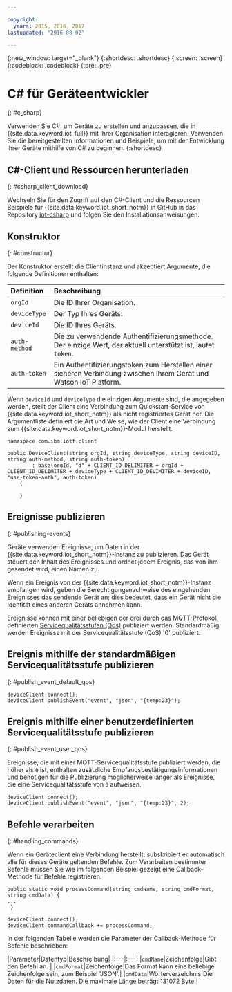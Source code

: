 ```yaml
---

copyright:
  years: 2015, 2016, 2017
lastupdated: "2016-08-02"

---
```


{:new_window: target="_blank"}
{:shortdesc: .shortdesc}
{:screen: .screen}
{:codeblock: .codeblock}
{:pre: .pre}


# C# für Geräteentwickler
{: #c_sharp}

Verwenden Sie C#, um Geräte zu erstellen und anzupassen, die in {{site.data.keyword.iot_full}} mit Ihrer Organisation interagieren. Verwenden Sie die bereitgestellten Informationen und Beispiele, um mit der Entwicklung Ihrer Geräte mithilfe von C# zu beginnen.
{:shortdesc}

## C#-Client und Ressourcen herunterladen
{: #csharp_client_download}

Wechseln Sie für den Zugriff auf den C#-Client und die Ressourcen Beispiele für {{site.data.keyword.iot_short_notm}} in GitHub in das Repository [iot-csharp](https://github.com/ibm-watson-iot/iot-csharp) und folgen Sie den Installationsanweisungen.


## Konstruktor
{: #constructor}

Der Konstruktor erstellt die Clientinstanz und akzeptiert Argumente, die folgende Definitionen enthalten:

|Definition |Beschreibung |
|:---|:---|
|`orgId`|Die ID Ihrer Organisation.|
|`deviceType`|Der Typ Ihres Geräts.|
|`deviceId` |Die ID Ihres Geräts.|
|`auth-method`   |Die zu verwendende Authentifizierungsmethode. Der einzige Wert, der aktuell unterstützt ist, lautet `token`.|
|`auth-token`   |Ein Authentifizierungstoken zum Herstellen einer sicheren Verbindung zwischen Ihrem Gerät und Watson IoT Platform.|


Wenn `deviceId` und `deviceType` die einzigen Argumente sind, die angegeben werden, stellt der Client eine Verbindung zum Quickstart-Service von {{site.data.keyword.iot_short_notm}} als nicht registriertes Gerät her. Die Argumentliste definiert die Art und Weise, wie der Client eine Verbindung zum {{site.data.keyword.iot_short_notm}}-Modul herstellt.


```
namespace com.ibm.iotf.client

public DeviceClient(string orgId, string deviceType, string deviceID, string auth-method, string auth-token)
        : base(orgId, "d" + CLIENT_ID_DELIMITER + orgId + CLIENT_ID_DELIMITER + deviceType + CLIENT_ID_DELIMITER + deviceID, "use-token-auth", auth-token)
    {

    }
```

## Ereignisse publizieren
{: #publishing-events}

Geräte verwenden Ereignisse, um Daten in der {{site.data.keyword.iot_short_notm}}-Instanz zu publizieren. Das Gerät steuert den Inhalt des Ereignisses und ordnet jedem Ereignis, das von ihm gesendet wird, einen Namen zu.

Wenn ein Ereignis von der {{site.data.keyword.iot_short_notm}}-Instanz empfangen wird, geben die Berechtigungsnachweise des eingehenden Ereignisses das sendende Gerät an; dies bedeutet, dass ein Gerät nicht die Identität eines anderen Geräts annehmen kann.

Ereignisse können mit einer beliebigen der drei durch das MQTT-Protokoll definierten [Servicequalitätsstufen (Qos)](../mqtt.html#managed-devices) publiziert werden. Standardmäßig werden Ereignisse mit der Servicequalitätsstufe (QoS) '0' publiziert.


## Ereignis mithilfe der standardmäßigen Servicequalitätsstufe publizieren
{: #publish_event_default_qos}

```
deviceClient.connect();
deviceClient.publishEvent("event", "json", "{temp:23}");
```


## Ereignis mithilfe einer benutzerdefinierten Servicequalitätsstufe publizieren
{: #publish_event_user_qos}

Ereignisse, die mit einer MQTT-Servicequalitätsstufe publiziert werden, die höher als `0` ist, enthalten zusätzliche Empfangsbestätigungsinformationen und benötigen für die Publizierung möglicherweise länger als Ereignisse, die eine Servicequalitätsstufe von `0` aufweisen.


```
deviceClient.connect();
deviceClient.publishEvent("event", "json", "{temp:23}", 2);
```

## Befehle verarbeiten
{: #handling_commands}

Wenn ein Geräteclient eine Verbindung herstellt, subskribiert er automatisch alle für dieses Geräte geltenden Befehle. Zum Verarbeiten bestimmter Befehle müssen Sie wie im folgenden Beispiel gezeigt eine Callback-Methode für Befehle registrieren:

```
public static void processCommand(string cmdName, string cmdFormat, string cmdData) {
...
 }
```

```
deviceClient.connect();
deviceClient.commandCallback += processCommand;
```
In der folgenden Tabelle werden die Parameter der Callback-Methode für Befehle beschrieben:

|Parameter|Datentyp|Beschreibung|
|:---|:---|
|`cmdName`|Zeichenfolge|Gibt den Befehl an. |
|`cmdFormat`|Zeichenfolge|Das Format kann eine beliebige Zeichenfolge sein, zum Beispiel 'JSON'.|
|`cmdData`|Wörterverzeichnis|Die Daten für die Nutzdaten. Die maximale Länge beträgt 131072 Byte.|
